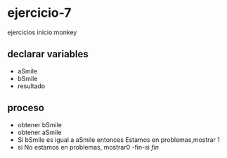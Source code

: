 # ejercicio-7
ejercicios inicio:monkey 
## declarar variables
- aSmile
- bSmile
- resultado
## proceso
- obtener bSmile
- obtener aSmile
- Si bSmile es igual a aSmile entonces Estamos en problemas,mostrar 1
- si No estamos en problemas, mostrar0
-fin-si
*fin*